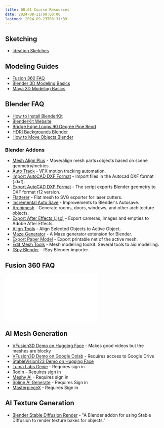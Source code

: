 ```yaml
---
title: 00.01 Course Resources
date: 2024-08-21T09:00:00
lastmod: 2024-09-23T08:31:39
---
```


## Sketching

- [Ideation Sketches](../../../../drawing/ideation-sketches.md)

## Modeling Guides

- [Fusion 360 FAQ](../../../../3d-modeling/fusion-360/fusion-360-faq.md)
- [Blender 3D Modeling Basics](../../../../3d-modeling/blender/3d-modeling-basics-blender.md)
- [Maya 3D Modeling Basics](../../../../3d-modeling/maya/3d-modeling-basics-maya.md)

## Blender FAQ

- [How to Install BlenderKit](https://youtu.be/DM2eyg3dxP4)
- [BlenderKit Website](https://www.blenderkit.com/)
- [Bridge Edge Loops 90 Degree Pipe Bend](../../../../3d-modeling/blender/bridge-edge-loops-90-degree-pipe-blender.md)
- [HDRI Backgrounds Blender](../../../../3d-modeling/blender/hdri-background-blender.md)
- [How to Move Objects Blender](../../../../3d-modeling/blender/how-to-move-blender.md)

### Blender Addons

- [Mesh Align Plus](https://extensions.blender.org/add-ons/mesh-mesh-align-plus/) - Move/align mesh parts+objects based on scene geometry/metrics.
- [Auto Track](https://extensions.blender.org/add-ons/auto-track/) - VFX motion tracking automation.
- [Import AutoCAD DXF Format](https://extensions.blender.org/add-ons/import-autocad-dxf-format-dxf/) - Import files in the Autocad DXF format (.dxf).
- [Export AutoCAD DXF Format](https://extensions.blender.org/add-ons/export-autocad-dxf-format-dxf/) - The script exports Blender geometry to DXF format r12 version.
- [Flatterer](https://extensions.blender.org/add-ons/flatterer/) - Flat mesh to SVG exporter for laser cutters.
- [Incremental Auto Save](https://extensions.blender.org/add-ons/incremental-auto-save/) - Improvements to Blender's Autosave.
- [Archimesh](https://extensions.blender.org/add-ons/archimesh/) - Generate rooms, doors, windows, and other architecture objects.
- [Export After Effects (.jsx)](https://extensions.blender.org/add-ons/io-export-after-effects/) - Export cameras, images and empties to Adobe After Effects.
- [Align Tools](https://extensions.blender.org/add-ons/align-tools/) - Align Selected Objects to Active Object.
- [Maze Generator](https://extensions.blender.org/add-ons/maze-generator/) - A Maze generator extension for Blender.
- [Export Paper Model](https://extensions.blender.org/add-ons/export-paper-model/) - Export printable net of the active mesh.
- [Edit Mesh Tools](https://extensions.blender.org/add-ons/edit-mesh-tools/) - Mesh modelling toolkit. Several tools to aid modelling.
- [fSpy Blender](https://github.com/stuffmatic/fSpy-Blender/tree/v1.0.3) - fSpy Blender importer.

## Fusion 360 FAQ

![Link to included file content](../../../../3d-modeling/fusion-360/fusion-360-faq.md)

## AI Mesh Generation

- [VFusion3D Demo on Hugging Face](https://huggingface.co/spaces/facebook/VFusion3D) - Makes good videos but the meshes are blocky
- [VFusion3D Demo on Google Colab](https://github.com/whatmakeart/VFusion3D-colab) - Requires access to Google Drive
- [StableVision123 Demo on Hugging Face](https://huggingface.co/spaces/p4vv37/Stable-Zero123)
- [Luma Labs Genie](https://lumalabs.ai/genie?view=create) - Requires sign in
- [Rodin](https://hyperhuman.deemos.com/rodin) - Requires sign in
- [Meshy AI](https://www.meshy.ai/) - Requires sign in
- [Spline AI Generate](https://spline.design/ai-generate) - Requires Sign in
- [MasterpieceX](https://www.masterpiecex.com/) - Requires Sign in

## AI Texture Generation

- [Blender Stable Diffusion Render](https://github.com/neph1/blender-stable-diffusion-render) - "A Blender addon for using Stable Diffusion to render texture bakes for objects."
